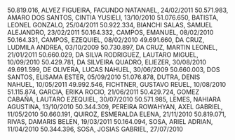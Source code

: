 50.819.016, ALVEZ FIGUEIRA, FACUNDO NATANAEL, 24/02/2011
50.571.983, AMARO DOS SANTOS, CINTIA YUSIELI, 13/10/2010
51.076.650, BATISTA, LEONEL GONZALO, 25/04/2011
50.922.334, BIANCHI SALAS, SAMUEL ALEJANDRO, 23/02/2011
50.164.332, CAMPOS, EMANUEL, 08/02/2010
50.164.331, CAMPOS, EZEQUIEL, 08/02/2010
49.691.660, DA CRUZ, LUDMILA ANDREA, 03/10/2009
50.730.897, DA CRUZ, MARTIN LEONEL, 21/01/2011
50.660.029, DA SILVA RODRIGUEZ, LAUTARO MIGUEL, 10/09/2010
50.429.781, DA SILVEIRA QUADRO, ELIEZER, 30/08/2010
49.691.599, DE OLIVERA, LUCAS NAHUEL, 30/06/2009
50.660.003, DOS SANTOS, ELISAMA ESTER, 05/09/2010
51.076.878, DUTRA, DENIS NAHUEL, 10/05/2011
49.992.546, FICHTNER, GUSTAVO REUEL, 10/08/2010
51.115.874, GARCIA, ERIKA ROCIO, 21/06/2011
50.429.724, GOMEZ CABAÑA, LAUTARO EZEQUIEL, 30/07/2010
50.571.985, LEMES, NAHIARA AGUSTINA, 13/10/2010
50.344.309, PEREIRA ROWAHYAN, AXEL GABRIEL, 11/05/2010
50.660.191, QUIROZ, ESMERALDA ELENA, 21/11/2010
50.819.071, RIVAS, DAMARIS BELEN, 19/03/2011
50.164.094, SOSA, ARIEL ADRIAN, 11/04/2010
50.344.396, SOSA, JOSIAS GABRIEL, 27/07/2010